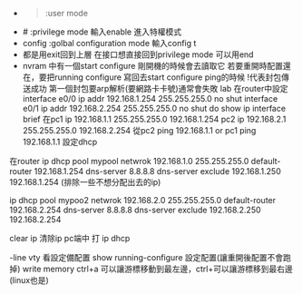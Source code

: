 * > :user mode
* \# :privilege mode 輸入enable 進入特權模式
* config :golbal configuration mode 輸入config t
* 都是用exit回到上層 在接口想直接回到privilege mode 可以用end
* nvram 中有一個start configure 剛開機的時候會去讀取它 若要重開時配置還在，要把running configure 寫回去start configure
ping的時候 !代表封包傳送成功
第一個封包要arp解析(要網路卡卡號)通常會失敗
lab
在router中設定
interface e0/0
ip addr 192.168.1.254 255.255.255.0
no shut
interface e0/1
ip addr 192.168.2.254 255.255.255.0
no shut
do show ip interface brief
在pc1 ip 192.168.1.1 255.255.255.0 192.168.1.254
  pc2 ip 192.168.2.1 255.255.255.0 192.168.2.254
  從pc2 ping 192.168.1.1 or pc1 ping 192.168.1.1
 設定dhcp
 
 在router
 ip dhcp pool mypool
 netwrok 192.168.1.0 255.255.255.0
 default-router 192.168.1.254 
 dns-server 8.8.8.8
 dns-server exclude 192.168.1.250 192.168.1.254 (排除一些不想分配出去的ip)
 
 ip dhcp pool mypoo2
 netwrok 192.168.2.0 255.255.255.0
 default-router 192.168.2.254
 dns-server 8.8.8.8
 dns-server exclude 192.168.2.250 192.168.2.254
 
 clear ip 清除ip
 pc端中 打 ip dhcp
 
-line vty
看設定備配置
show running-configure
設定配置(讓重開後配置不會跑掉)
write memory
ctrl+a 可以讓游標移動到最左邊，ctrl+可以讓游標移到最右邊(linux也是)
